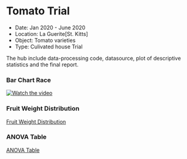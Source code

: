 # Tomato Trial
* Date: 		Jan 2020 - June 2020
* Location:	La Guerite[St. Kitts]
* Object:		Tomato varieties
* Type:		Culivated house Trial

The hub include data-processing code, datasource, plot of descriptive statistics and the final report.


### Bar Chart Race 
[![Watch the video](https://github.com/supermonk00/St.Kitts/blob/master/Tomato_Trial/image/Bar.chart.race.cover.png)](https://github.com/supermonk00/St.Kitts/blob/master/Tomato_Trial/image/Bar.chart.race.cover.png)

### Fruit Weight Distribution
[Fruit Weight Distribution](https://github.com/supermonk00/St.Kitts/blob/master/Tomato_Trial/image/boxplot.jpeg)
### ANOVA Table
[ANOVA Table](https://github.com/supermonk00/St.Kitts/blob/master/Tomato_Trial/image/Anova.table.png)
